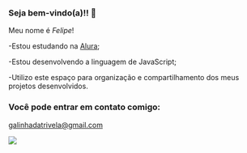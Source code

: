 ### Seja bem-vindo(a)!! 🙂

Meu nome é _Felipe_!

-Estou estudando na [Alura](https://www.alura.com.br/);

-Estou desenvolvendo a linguagem de JavaScript;

-Utilizo este espaço para organização e compartilhamento dos meus projetos desenvolvidos.

### Você pode entrar em contato comigo:

galinhadatrivela@gmail.com

![](https://media1.tenor.com/m/mHOvI449OaUAAAAC/jujutsu-kaisen-shibuya-arc-aoi-todo-shibuya-arc.gif)
